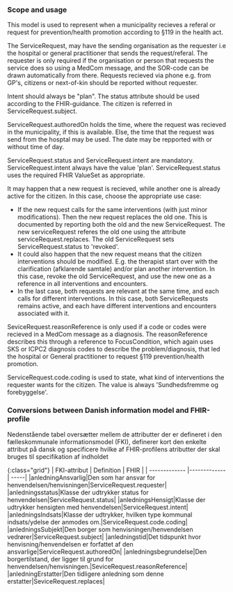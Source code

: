 ### Scope and usage
This model is used to represent when a municipality recieves a referal or request for prevention/health promotion according to §119 in the health act.

The ServiceRequest, may have the sending organisation as the requester i.e the hospital or general practitioner that sends the request/referal. The requester is only required if the organisation or person that requests the service does so using a MedCom message, and the SOR-code can be drawn automatically from there. Requests recieved via phone e.g. from GP's, citizens or next-of-kin should be reported without requester.
 
Intent should always be "plan". The status attribute should be used according to the FHIR-guidance. The citizen is referred in ServiceRequest.subject.

ServiceRequest.authoredOn holds the time, where the request was recieved in the municipality, if this is available. Else, the time that the request was send from the hosptal may be used. The date may be repported with or without time of day.

ServiceRequest.status and ServiceRequest.intent are mandatory. ServiceRequest.intent always have the value 'plan'. ServiceRequest.status uses the required FHIR ValueSet as appropriate.

It may happen that a new request is recieved, while another one is already active for the citizen. In this case, choose the appropriate use case:
* If the new request calls for the same interventions (with just minor modifications). Then the new request replaces the old one. This is documented by reporting both the old and the new ServiceRequest. The new serviceRequest referes the old one using the attribute serviceRequest.replaces. The old ServiceRequest sets ServiceRequest.status to 'revoked'.
* It could also happen that the new request means that the citizen interventions should be modified. E.g. the therapist start over with the clarification (afklarende samtale) and/or plan another intervention. In this case, revoke the old ServiceRequest, and use the new one as a reference in all interventions and encounters.
* In the last case, both requests are relevant at the same time, and each calls for different interventions. In this case, both ServiceRequests remains active, and each have different interventions and encounters associated with it.

SeviceRequest.reasonReference is only used if a code or codes were recieved in a MedCom message as a diagnosis. The reasonReference describes this through a reference to FocusCondition, which again uses SKS or ICPC2 diagnosis codes to describe the problem/diagnosis, that led the hospital or General practitioner to request §119 prevention/health promotion. 

ServiceRequest.code.coding is used to state, what kind of interventions the requester wants for the citizen. The value is always 'Sundhedsfremme og forebyggelse'.

### Conversions between Danish information model and FHIR-profile

Nedenstående tabel oversætter mellem de attributter der er defineret i den fælleskommunale informationsmodel (FKI), definerer kort den enkelte attribut på dansk og specificere hvilke af FHIR-profilens atributter der skal bruges til specifikation af indholdet

{:class="grid"}
|   FKI-attribut      | Definition        | FHIR  |
| ------------- |-------------| -----|
|anledningAnsvarlig|Den som har ansvar for henvendelsen/henvisningen|ServiceRequest.requester|
|anledningsstatus|Klasse der udtrykker status for henvendelsen|ServiceRequest.status|
|anledningsHensigt|Klasse der udtrykker hensigten med henvendelsen|ServiceRequest.intent|
|anledningsIndsats|Klasse der udtrykker, hvilken type kommunal indsats/ydelse der anmodes om.|ServiceRequest.code.coding|
|anledningsSubjekt|Den borger som henvisningen/henvendelsen vedrører|ServiceRequest.subject|
|anledningstid|Det tidspunkt hvor henvisning/henvendelsen er forfattet af den ansvarlige|ServiceRequest.authoredOn|
|anledningsbegrundelse|Den borgertilstand, der ligger til grund for henvendelsen/henvisningen.|SeviceRequest.reasonReference|
|anledningErstatter|Den tidligere anledning som denne erstatter|SeviceRequest.replaces|